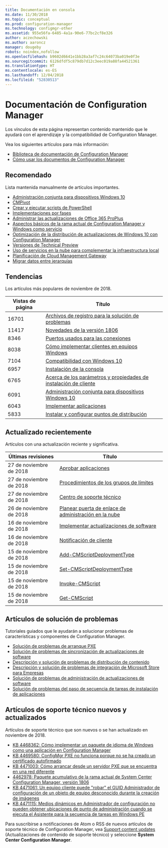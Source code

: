 ```yaml
---
title: Documentación en consola
ms.date: 11/30/2018
ms.topic: conceptual
ms.prod: configuration-manager
ms.technology: configmgr-other
ms.assetid: 955e56fa-6485-4a1a-90e6-77bc2cf8e326
author: aczechowski
ms.author: aaroncz
manager: dougeby
robots: noindex,nofollow
ms.openlocfilehash: b9602d6641e1bb28a3af7c24c64073ba019e0f3e
ms.sourcegitcommit: 6126dfdf5c879db7d12c3eec019a88fa44521361
ms.translationtype: HT
ms.contentlocale: es-ES
ms.lasthandoff: 12/04/2018
ms.locfileid: "52830513"
---
```

<!-- 
- Feature 1357546
- This page displays in-console, under the Community workspace, Documentation node. 
- Don't use any relative links; must be full https://docs.microsoft.com and language neutral
- Process: https://microsoft.sharepoint.com/teams/ConfigMgr/Documents/ContentPub/Data%20collection%20process%20for%20Feature%201357546%20In-console%20documentation.docx?web=1
-->


# <a name="configuration-manager-documentation"></a>Documentación de Configuration Manager
Los vínculos de esta página representan contenido mantenido que le ayudará con el aprendizaje y la compatibilidad de Configuration Manager. 

Vea los siguientes artículos para más información:
- [Biblioteca de documentación de Configuration Manager](https://docs.microsoft.com/sccm)  
- [Cómo usar los documentos de Configuration Manager](https://docs.microsoft.com/sccm/core/understand/use-docs)



## <a name="recommended"></a>Recomendado 
Lista mantenida manualmente de artículos importantes.

- [Administración conjunta para dispositivos Windows 10](https://docs.microsoft.com/sccm/core/clients/manage/co-management-overview)  
- [CMPivot](https://docs.microsoft.com/sccm/core/servers/manage/cmpivot)  
- [Crear y ejecutar scripts de PowerShell](https://docs.microsoft.com/sccm/apps/deploy-use/create-deploy-scripts)  
- [Implementaciones por fases](https://docs.microsoft.com/sccm/osd/deploy-use/create-phased-deployment-for-task-sequence)  
- [Administrar las actualizaciones de Office 365 ProPlus](https://docs.microsoft.com/sccm/sum/deploy-use/manage-office-365-proplus-updates)  
- [Aspectos básicos de la rama actual de Configuration Manager y Windows como servicio](https://docs.microsoft.com/sccm/core/understand/configuration-manager-and-windows-as-service)
- [Optimización de la distribución de actualizaciones de Windows 10 con Configuration Manager](https://docs.microsoft.com/sccm/sum/deploy-use/optimize-windows-10-update-delivery)
- [Versiones de Technical Preview](https://docs.microsoft.com/sccm/core/get-started/technical-preview)
- [Uso de servicios en la nube para complementar la infraestructura local](https://docs.microsoft.com/sccm/core/understand/use-cloud-services)
- [Planificación de Cloud Management Gateway](https://docs.microsoft.com/sccm/core/clients/manage/plan-cloud-management-gateway)
- [Migrar datos entre jerarquías](https://docs.microsoft.com/sccm/core/migration/migrate-data-between-hierarchies)



## <a name="trending"></a>Tendencias
Los artículos más populares de noviembre de 2018.

 | Vistas de página | Título | 
 |------------|-------| 
 | 16701 | [Archivos de registro para la solución de problemas](https://docs.microsoft.com/sccm/core/plan-design/hierarchy/log-files) | 
 | 11417 | [Novedades de la versión 1806](https://docs.microsoft.com/sccm/core/plan-design/changes/whats-new-in-version-1806) | 
 | 8346 | [Puertos usados para las conexiones](https://docs.microsoft.com/sccm/core/plan-design/hierarchy/ports) | 
 | 8038 | [Cómo implementar clientes en equipos Windows](https://docs.microsoft.com/sccm/core/clients/deploy/deploy-clients-to-windows-computers) | 
 | 7104 | [Compatibilidad con Windows 10](https://docs.microsoft.com/sccm/core/plan-design/configs/support-for-windows-10) | 
 | 6957 | [Instalación de la consola](https://docs.microsoft.com/sccm/core/servers/deploy/install/install-consoles) | 
 | 6765 | [Acerca de los parámetros y propiedades de instalación de cliente](https://docs.microsoft.com/sccm/core/clients/deploy/about-client-installation-properties) | 
 | 6091 | [Administración conjunta para dispositivos Windows 10](https://docs.microsoft.com/sccm/core/clients/manage/co-management-overview) | 
 | 6043 | [Implementar aplicaciones](https://docs.microsoft.com/sccm/apps/deploy-use/deploy-applications) | 
 | 5833 | [Instalar y configurar puntos de distribución](https://docs.microsoft.com/sccm/core/servers/deploy/configure/install-and-configure-distribution-points) | 



## <a name="recently-updated"></a>Actualizado recientemente
Artículos con una actualización reciente y significativa.

 | Últimas revisiones | Título | 
 |---------------|-------|
 | 27 de noviembre de 2018 | [Aprobar aplicaciones](https://docs.microsoft.com/sccm/apps/deploy-use/app-approval) | 
 | 27 de noviembre de 2018 | [Procedimientos de los grupos de límites](https://docs.microsoft.com/sccm/core/servers/deploy/configure/boundary-group-procedures) | 
 | 27 de noviembre de 2018 | [Centro de soporte técnico](https://docs.microsoft.com/sccm/core/support/support-center) | 
 | 26 de noviembre de 2018 | [Planear puerta de enlace de administración en la nube](https://docs.microsoft.com/sccm/core/clients/manage/cmg/plan-cloud-management-gateway) | 
 | 16 de noviembre de 2018 | [Implementar actualizaciones de software](https://docs.microsoft.com/sccm/sum/deploy-use/deploy-software-updates) | 
 | 16 de noviembre de 2018 | [Notificación de cliente](https://docs.microsoft.com/sccm/core/clients/manage/client-notification) | 
 | 15 de noviembre de 2018 | [Add-CMScriptDeploymentType](https://docs.microsoft.com/powershell/module/configurationmanager/add-cmscriptdeploymenttype) | 
 | 15 de noviembre de 2018 | [Set-CMScriptDeploymentType](https://docs.microsoft.com/powershell/module/configurationmanager/set-cmscriptdeploymenttype) | 
 | 15 de noviembre de 2018 | [Invoke-CMScript](https://docs.microsoft.com/powershell/module/configurationmanager/invoke-cmscript) | 
 | 15 de noviembre de 2018 | [Get-CMScript](https://docs.microsoft.com/powershell/module/configurationmanager/get-cmscript) | 



## <a name="troubleshooting-articles"></a>Artículos de solución de problemas
Tutoriales guiados que le ayudarán a solucionar problemas de características y componentes de Configuration Manager.

- [Solución de problemas de arranque PXE](https://support.microsoft.com/help/10082)
- [Solución de problemas de sincronización de actualizaciones de software](https://support.microsoft.com/help/10059)
- [Descripción y solución de problemas de distribución de contenido](https://support.microsoft.com/help/4000401)
- [Descripción y solución de problemas de integración de Microsoft Store para Empresas](https://support.microsoft.com/help/4010214)
- [Solución de problemas de administración de actualizaciones de software](https://support.microsoft.com/help/10680)
- [Solución de problemas del paso de secuencia de tareas de instalación de aplicaciones](https://support.microsoft.com/help/18408/)



## <a name="new-and-updated-support-articles"></a>Artículos de soporte técnico nuevos y actualizados
Artículos de soporte técnico que son nuevos o se han actualizado en noviembre de 2018.

- [KB 4468362: Cómo implementar un paquete de idioma de Windows como una aplicación en Configuration Manager](https://support.microsoft.com/help/4468362)
- [KB 4469580: ConfigMgr PXE no funciona porque no se ha creado un certificado autofirmado](https://support.microsoft.com/help/4469580/)
- [KB 4471003: Cómo arrancar desde un servidor PXE que se encuentra en una red diferente](https://support.microsoft.com/help/4471003)
- [4462978: Paquete acumulativo de la rama actual de System Center Configuration Manager, versión 1806](https://support.microsoft.com/help/4462978)
- [KB 4471061: Un equipo cliente puede "robar" el GUID Administrador de configuración de un objeto de equipo desconocido durante la creación de imágenes](https://support.microsoft.com/help/4471061)
- [KB 4471115: Medios dinámicos en Administrador de configuración no pueden obtener ubicaciones de punto de administración cuando se ejecuta el Asistente para la secuencia de tareas en Windows PE](https://support.microsoft.com/help/4471115)


Para suscribirse a notificaciones de Atom o RSS de nuevos artículos de soporte técnico de Configuration Manager, vea [Support content updates](https://support.microsoft.com/help/4089498/) (Actualizaciones de contenido de soporte técnico) y seleccione **System Center Configuration Manager**.  
